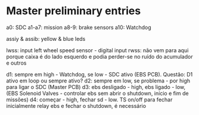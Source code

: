 # Master preliminary entries

a0: SDC
a1-a7: mission
a8-9: brake sensors
a10: Watchdog

assiy & assib: yellow & blue leds

lwss: input left wheel speed sensor - digital input
rwss: não vem para aqui porque caixa é do lado esquerdo e podia perder-se no ruído do acumulador e outros

d1: sempre em high - Watchdog, se low - SDC ativo (EBS PCB). Questão: D1 ativo em loop ou sempre ativo? 
d2: sempre em low, se problema - por high para ligar o SDC (Master PCB)
d3: ebs desligado - high, ebs ligado - low, (EBS Solenoid Valves - controlar ebs sem abrir o shutdown, início e fim de missões)
d4: começar - high, fechar sd - low. TS on/off para fechar inicialmente relay ebs e fechar o shutdown, é necessário